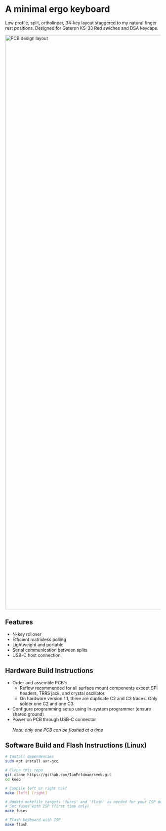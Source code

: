 # A minimal ergo keyboard
Low profile, split, ortholinear, 34-key layout staggered to my natural finger rest positions. Designed for Gateron KS-33 Red swiches and DSA keycaps.
<br>

<img width="1860" alt="PCB design layout" src="https://github.com/user-attachments/assets/40da979a-4188-413d-81f6-b131c380d81c"/>

## Features
- N-key rollover
- Efficient matrixless polling
- Lightweight and portable
- Serial communication between splits
- USB-C host connection

## Hardware Build Instructions
- Order and assemble PCB's
  - Reflow recommended for all surface mount components except SPI headers, TRRS jack, and crystal oscillator.
  - On hardware version 1.1, there are duplicate C2 and C3 traces. Only solder one C2 and one C3.
- Configure programming setup using In-system programmer (ensure shared ground)
- Power on PCB through USB-C connector
<br><br> _Note: only one PCB can be flashed at a time_

## Software Build and Flash Instructions (Linux)
```sh
# Install dependencies
sudo apt install avr-gcc

# Clone this repo
git clone https://github.com/IanFeldman/keeb.git
cd keeb

# Compile left or right half
make [left] [right]

# Update makefile targets 'fuses' and 'flash' as needed for your ISP device
# Set fuses with ISP (first time only)
make fuses

# Flash keyboard with ISP
make flash
```
